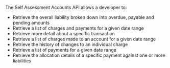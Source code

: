 The Self Assessment Accounts API allows a developer to:

* Retrieve the overall liability broken down into overdue, payable and pending amounts
* Retrieve a list of charges and payments for a given date range
* Retrieve more detail about a specific transaction
* Retrieve a list of charges made to an account for a given date range
* Retrieve the history of changes to an individual charge
* Retrieve a list of payments for a given date range
* Retrieve the allocation details of a specific payment against one or more liabilities
